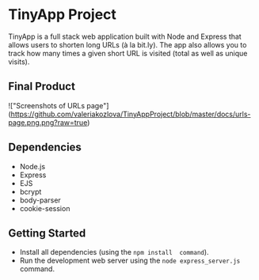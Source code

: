 # TinyApp Project

TinyApp is a full stack web application built with Node and Express that allows users to shorten long URLs (à la bit.ly). The app also allows you to track how many times a given short URL is visited (total as well as unique visits).

## Final Product

!["Screenshots of URLs page"] (https://github.com/valeriakozlova/TinyAppProject/blob/master/docs/urls-page.png.png?raw=true)

## Dependencies

- Node.js
- Express
- EJS
- bcrypt
- body-parser
- cookie-session

## Getting Started

- Install all dependencies (using the `npm install  command`).
- Run the development web server using the `node express_server.js` command.